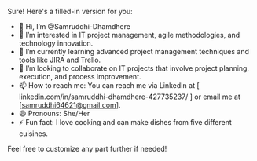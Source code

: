 Sure! Here's a filled-in version for you:

- 👋 Hi, I’m @Samruddhi-Dhamdhere
- 👀 I’m interested in IT project management, agile methodologies, and technology innovation.
- 🌱 I’m currently learning advanced project management techniques and tools like JIRA and Trello.
- 💞️ I’m looking to collaborate on IT projects that involve project planning, execution, and process improvement.
- 📫 How to reach me: You can reach me via LinkedIn at [ linkedin.com/in/samruddhi-dhamdhere-427735237/ ] or email me at [samruddhi64621@gmail.com].
- 😄 Pronouns: She/Her
- ⚡ Fun fact:  I love cooking and can make dishes from five different cuisines.


Feel free to customize any part further if needed!

<!---
Samruddhi-Dhamdhere/Samruddhi-Dhamdhere is a ✨ special ✨ repository because its `README.md` (this file) appears on your GitHub profile.
You can click the Preview link to take a look at your changes.
--->
